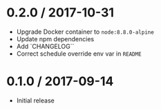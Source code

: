 0.2.0 / 2017-10-31
==================
- Upgrade Docker container to `node:8.8.0-alpine`
- Update npm dependencies
- Add `CHANGELOG``
- Correct schedule override env var in `README`

0.1.0 / 2017-09-14
==================
- Initial release
